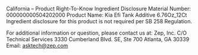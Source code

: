  
 
 
California – Product Right-To-Know Ingredient Disclosure 
Material Number: 000000000504202000 
Product Name: Kia Efi Tank Additive 6.76Oz_12Ct 
Ingredient disclosure for this product is not required per SB 258 Regulation. 
 
For additional information or question, please contact us at: 
Zep, Inc. 
C/O Technical Services 
3330 Cumberland Blvd. SE, Ste 700 
Atlanta, GA 30339 
Email: asktech@zep.com 
 
 
 
 
